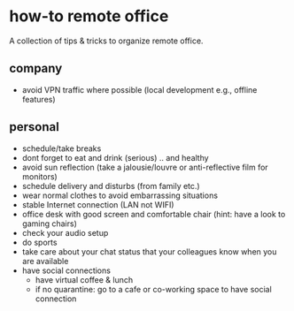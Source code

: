 # how-to remote office
A collection of tips &amp; tricks to organize remote office.

## company
* avoid VPN traffic where possible (local development e.g., offline features)

## personal
* schedule/take breaks
* dont forget to eat and drink (serious) .. and healthy
* avoid sun reflection (take a jalousie/louvre or anti-reflective film for monitors)
* schedule delivery and disturbs (from family etc.)
* wear normal clothes to avoid embarrassing situations
* stable Internet connection (LAN not WIFI)
* office desk with good screen and comfortable chair (hint: have a look to gaming chairs)
* check your audio setup
* do sports
* take care about your chat status that your colleagues know when you are available
* have social connections
  * have virtual coffee & lunch
  * if no quarantine: go to a cafe or co-working space to have social connection
